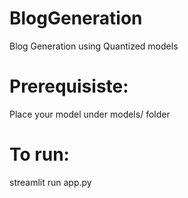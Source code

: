 # BlogGeneration
Blog Generation using Quantized models

# Prerequisiste:
Place your model under models/ folder

# To run:
streamlit run app.py
